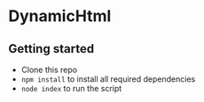 # DynamicHtml

## Getting started

- Clone this repo
- `npm install` to install all required dependencies
- `node index` to run the script


